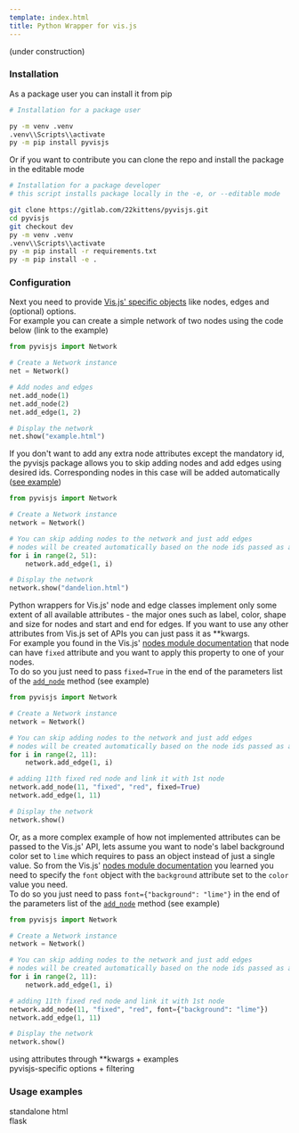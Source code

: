 ```yaml
---
template: index.html
title: Python Wrapper for vis.js
---
```


(under construction)  
### Installation
As a package user you can install it from pip

``` sh
# Installation for a package user

py -m venv .venv
.venv\\Scripts\\activate
py -m pip install pyvisjs
```

Or if you want to contribute you can clone the repo and install the package in the editable mode

``` sh
# Installation for a package developer  
# this script installs package locally in the -e, or --editable mode

git clone https://gitlab.com/22kittens/pyvisjs.git
cd pyvisjs
git checkout dev
py -m venv .venv
.venv\\Scripts\\activate
py -m pip install -r requirements.txt
py -m pip install -e .
```

### Configuration
Next you need to provide <a href="https://visjs.github.io/vis-network/docs/network/#modules" target="_blank">Vis.js' specific objects</a> like nodes, edges and (optional) options.  
For example you can create a simple network of two nodes using the code below (link to the example)

``` py
from pyvisjs import Network

# Create a Network instance
net = Network()

# Add nodes and edges
net.add_node(1)
net.add_node(2)
net.add_edge(1, 2)

# Display the network
net.show("example.html")
```

If you don't want to add any extra node attributes except the mandatory id, the pyvisjs package allows you to skip adding nodes and add edges using desired ids. Corresponding nodes in this case will be added automatically ([see example](basic-example.md))

``` py
from pyvisjs import Network

# Create a Network instance
network = Network()

# You can skip adding nodes to the network and just add edges
# nodes will be created automatically based on the node ids passed as arguments
for i in range(2, 51):
    network.add_edge(1, i)

# Display the network
network.show("dandelion.html")
```

Python wrappers for Vis.js' node and edge classes implement only some extent of all available attributes - the major ones such as label, color, shape and size for nodes and start and end for edges. If you want to use any other attributes from Vis.js set of APIs you can just pass it as **kwargs.  
For example you found in the Vis.js' <a href="https://visjs.github.io/vis-network/docs/network/nodes.html#" target="_blank">nodes module documentation</a> that node can have `fixed` attribute and you want to apply this property to one of your nodes.  
To do so you just need to pass `fixed=True` in the end of the parameters list of the [`add_node`](nodes.md) method (see example) 


``` py
from pyvisjs import Network

# Create a Network instance
network = Network()

# You can skip adding nodes to the network and just add edges
# nodes will be created automatically based on the node ids passed as arguments
for i in range(2, 11):
    network.add_edge(1, i)

# adding 11th fixed red node and link it with 1st node
network.add_node(11, "fixed", "red", fixed=True)
network.add_edge(1, 11)

# Display the network
network.show()
```

Or, as a more complex example of how not implemented attributes can be passed to the Vis.js' API, lets assume you want to node's label background color set to `lime` which requires to pass an object instead of just a single value. So from the Vis.js' <a href="https://visjs.github.io/vis-network/docs/network/nodes.html#" target="_blank">nodes module documentation</a> you learned you need to specify the `font` object with the `background` attribute set to the `color` value you need.    
To do so you just need to pass `font={"background": "lime"}` in the end of the parameters list of the [`add_node`](nodes.md) method (see example) 

``` py
from pyvisjs import Network

# Create a Network instance
network = Network()

# You can skip adding nodes to the network and just add edges
# nodes will be created automatically based on the node ids passed as arguments
for i in range(2, 11):
    network.add_edge(1, i)

# adding 11th fixed red node and link it with 1st node
network.add_node(11, "fixed", "red", font={"background": "lime"})
network.add_edge(1, 11)

# Display the network
network.show()
```

using attributes through **kwargs + examples  
pyvisjs-specific options + filtering  

### Usage examples
standalone html  
flask


